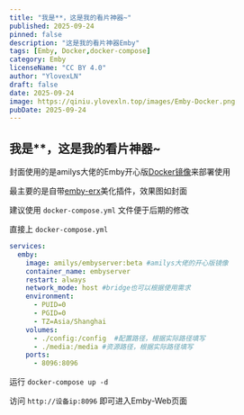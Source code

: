 ```yaml
---
title: "我是**，这是我的看片神器~"
published: 2025-09-24
pinned: false
description: "这是我的看片神器Emby"
tags: [Emby, Docker,docker-compose]
category: Emby
licenseName: "CC BY 4.0"
author: "YlovexLN"
draft: false
date: 2025-09-24
image: https://qiniu.ylovexln.top/images/Emby-Docker.png
pubDate: 2025-09-24
---
```


## 我是**，这是我的看片神器~

封面使用的是amilys大佬的Emby开心版[Docker镜像](https://hub.docker.com/r/amilys/embyserver)来部署使用

最主要的是自带[emby-erx](https://github.com/amilys/emby-erx)美化插件，效果图如封面

建议使用 `docker-compose.yml` 文件便于后期的修改

直接上 `docker-compose.yml`

```yml
services:
  emby:
    image: amilys/embyserver:beta #amilys大佬的开心版镜像
    container_name: embyserver
    restart: always
    network_mode: host #bridge也可以根据使用需求
    environment:
      - PUID=0
      - PGID=0
      - TZ=Asia/Shanghai
    volumes:
      - ./config:/config  #配置路径，根据实际路径填写
      - ./media:/media #资源路径，根据实际路径填写
    ports:
      - 8096:8096
```

运行 `docker-compose up -d`

访问 `http://设备ip:8096` 即可进入Emby-Web页面

<!--
本页封面：[Pixiv-宮水の巫女](https://www.pixiv.net/artworks/60268880)
-->

